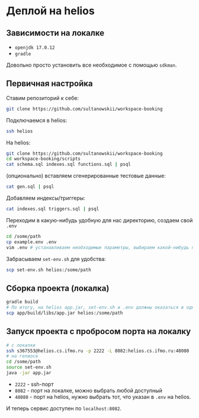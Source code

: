 # Деплой на helios

## Зависимости на локалке

- `openjdk 17.0.12`
- `gradle`

Довольно просто установить все необходимое с помощью `sdkman`.

## Первичная настройка

Ставим репозиторий к себе:

```bash
git clone https://github.com/sultanowskii/workspace-booking
```

Подключаемся в helios:

```bash
ssh helios
```

На helios:

```bash
git clone https://github.com/sultanowskii/workspace-booking
cd workspace-booking/scripts
cat schema.sql indexes.sql functions.sql | psql
```

(опционально) вставляем сгенерированные тестовые данные:

```bash
cat gen.sql | psql
```

Добавляем индексы/триггеры:

```bash
cat indexes.sql triggers.sql | psql
```

Переходим в какую-нибудь удобную для нас директорию, создаем свой `.env`

```bash
cd /some/path
cp example.env .env
vim .env # устанавливаем необходимые параметры, выбираем какой-нибудь порт
```

Забрасываем `set-env.sh` для удобства:

```bash
scp set-env.sh helios:/some/path
```

## Сборка проекта (локалка)

```bash
gradle build
# По итогу, на helios app.jar, set-env.sh и .env должны оказаться в одной директории
scp app/build/libs/app.jar helios:/some/path
```

## Запуск проекта с пробросом порта на локалку

```bash
# с локалки
ssh s367553@helios.cs.ifmo.ru -p 2222 -L 8082:helios.cs.ifmo.ru:48080
# на гелиосе
cd /some/path
source set-env.sh
java -jar app.jar
```

- `2222` - ssh-порт
- `8082` - порт на локалке, можно выбрать любой доступный
- `48080` - порт на helios, нужно выбрать тот, что указан в `.env` на helios.

И теперь сервис доступен по `localhost:8082`.
